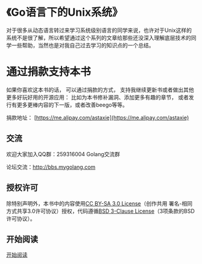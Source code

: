 # 《Go语言下的Unix系统》
对于很多从动态语言转过来学习系统级别语言的同学来说，也许对于Unix这样的系统不是很了解，所以希望通过这个系列的文章给那些还没深入理解底层技术的同学一些帮助，当然也是对我自己过去学习的知识点的一个总结。

# 通过捐款支持本书
如果你喜欢这本书的话， 可以通过捐款的方式， 支持我继续更新书或者做出其他更多好玩好用的开源应用： 比如为本书修补漏洞、添加更多有趣的章节， 或者发行有更多更棒内容的下一版，或者改善beego等等。

捐款地址： [https://me.alipay.com/astaxie](https://me.alipay.com/astaxie)


## 交流
欢迎大家加入QQ群：259316004 Golang交流群

论坛交流：http://bbs.mygolang.com

## 授权许可
除特别声明外，本书中的内容使用[CC BY-SA 3.0 License](http://creativecommons.org/licenses/by-sa/3.0/)（创作共用 署名-相同方式共享3.0许可协议）授权，代码遵循[BSD 3-Clause License](<https://github.com/astaxie/build-web-application-with-golang/blob/master/LICENSE.md>)（3项条款的BSD许可协议）。

## 开始阅读
[开始阅读](<https://github.com/astaxie/Go-with-Unix-system/blob/master/zh/catalog.md>)
